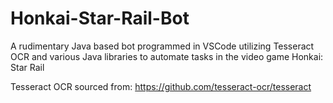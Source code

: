 # Honkai-Star-Rail-Bot
A rudimentary Java based bot programmed in VSCode utilizing Tesseract OCR and various Java libraries to automate tasks in the video game Honkai: Star Rail

Tesseract OCR sourced from: https://github.com/tesseract-ocr/tesseract

